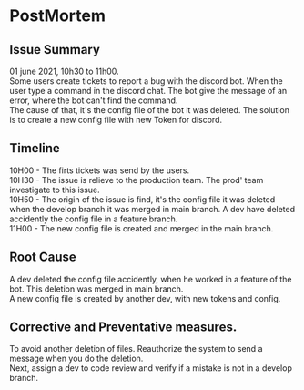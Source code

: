 # PostMortem

## Issue Summary

01 june 2021, 10h30 to 11h00. </br>
Some users create tickets to report a bug with the discord bot. When the user type a command in the discord chat. The bot give the message of an error, where the bot can't find the command. </br>
The cause of that, it's the config file of the bot it was deleted. The solution is to create a new config file with new Token for discord.

## Timeline

10H00 - The firts tickets was send by the users. </br>
10H30 - The issue is relieve to the production team. The prod' team investigate to this issue. </br>
10H50 - The origin of the issue is find, it's the config file it was deleted when the develop branch it was merged in main branch. A dev have deleted accidently the config file in a feature branch. </br>
11H00 - The new config file is created and merged in the main branch.

## Root Cause

A dev deleted the config file accidently, when he worked in a feature of the bot. This deletion was merged in main branch. </br>
A new config file is created by another dev, with new tokens and config.

## Corrective and Preventative measures.

To avoid another deletion of files. Reauthorize the system to send a message when you do the deletion. </br>
Next, assign a dev to code review and verify if a mistake is not in a develop branch.

